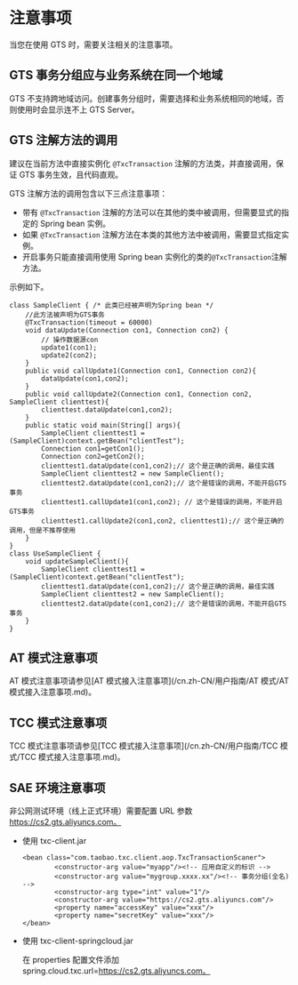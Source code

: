 # 注意事项

当您在使用 GTS 时，需要关注相关的注意事项。

## GTS 事务分组应与业务系统在同一个地域

GTS 不支持跨地域访问。创建事务分组时，需要选择和业务系统相同的地域，否则使用时会显示连不上 GTS Server。

## GTS 注解方法的调用

建议在当前方法中直接实例化 `@TxcTransaction` 注解的方法类，并直接调用，保证 GTS 事务生效，且代码直观。

GTS 注解方法的调用包含以下三点注意事项：

-   带有 `@TxcTransaction` 注解的方法可以在其他的类中被调用，但需要显式的指定的 Spring bean 实例。
-   如果 `@TxcTransaction` 注解方法在本类的其他方法中被调用，需要显式指定实例。
-   开启事务只能直接调用使用 Spring bean 实例化的类的`@TxcTransaction`注解方法。

示例如下。

```
class SampleClient { /* 此类已经被声明为Spring bean */
    //此方法被声明为GTS事务
    @TxcTransaction(timeout = 60000)
    void dataUpdate(Connection con1, Connection con2) {        
        // 操作数据源con
        update1(con1);
        update2(con2);
    }
    public void callUpdate1(Connection con1, Connection con2){
        dataUpdate(con1,con2);
    }
    public void callUpdate2(Connection con1, Connection con2, SampleClient clienttest){
        clienttest.dataUpdate(con1,con2);
    }
    public static void main(String[] args){
        SampleClient clienttest1 = (SampleClient)context.getBean("clientTest");
        Connection con1=getCon1();
        Connection con2=getCon2();
        clienttest1.dataUpdate(con1,con2);// 这个是正确的调用，最佳实践
        SampleClient clienttest2 = new SampleClient();
        clienttest2.dataUpdate(con1,con2);// 这个是错误的调用，不能开启GTS事务
        clienttest1.callUpdate1(con1,con2); // 这个是错误的调用，不能开启GTS事务
        clienttest1.callUpdate2(con1,con2, clienttest1);// 这个是正确的调用，但是不推荐使用
    }
}
class UseSampleClient {
    void updateSampleClient(){
        SampleClient clienttest1 = (SampleClient)context.getBean("clientTest");
        clienttest1.dataUpdate(con1,con2);// 这个是正确的调用，最佳实践
        SampleClient clienttest2 = new SampleClient();
        clienttest2.dataUpdate(con1,con2);// 这个是错误的调用，不能开启GTS事务
    }
}           
```

## AT 模式注意事项

AT 模式注意事项请参见[AT 模式接入注意事项](/cn.zh-CN/用户指南/AT 模式/AT 模式接入注意事项.md)。

## TCC 模式注意事项

TCC 模式注意事项请参见[TCC 模式接入注意事项](/cn.zh-CN/用户指南/TCC 模式/TCC 模式接入注意事项.md)。

## SAE 环境注意事项

非公网测试环境（线上正式环境）需要配置 URL 参数 https://cs2.gts.aliyuncs.com。

-   使用 txc-client.jar

    ```
    <bean class="com.taobao.txc.client.aop.TxcTransactionScaner">
            <constructor-arg value="myapp"/><!-- 应用自定义的标识 -->
            <constructor-arg value="mygroup.xxxx.xx"/><!-- 事务分组(全名) -->
            <constructor-arg type="int" value="1"/>
            <constructor-arg value="https://cs2.gts.aliyuncs.com"/>
            <property name="accessKey" value="xxx"/>
            <property name="secretKey" value="xxx"/>
    </bean>
    ```

-   使用 txc-client-springcloud.jar

    在 properties 配置文件添加 spring.cloud.txc.url=https://cs2.gts.aliyuncs.com。


